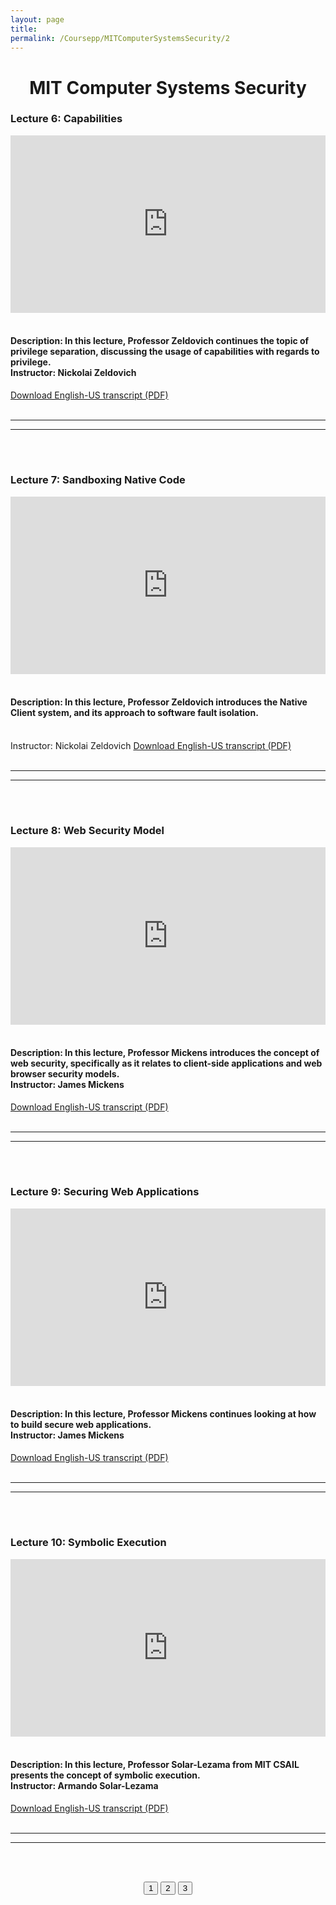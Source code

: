 ```yaml
---
layout: page
title: 
permalink: /Coursepp/MITComputerSystemsSecurity/2
---
```



<center><h1>MIT Computer Systems Security</h1></center>

<h3><bold>Lecture 6:</bold> Capabilities</h3>

<div style="width: 100%;">    <div style="width: 100%; padding-top: 56.25%; position: relative;">        <iframe style="position: absolute; width: 100%; height: 100%; top: 0; right: 0; border: none" src="https://www.dideo.ir/pre_embed/v/yt/TQhmua7Z2cY"                allowFullScreen="true" webkitallowfullscreen="true" mozallowfullscreen="true"  allow="accelerometer; gyroscope; picture-in-picture; autoplay; fullscreen; encrypted-media" frameborder="0">        </iframe>    </div></div>

<br>
<h4>Description: In this lecture, Professor Zeldovich continues the topic of privilege separation, discussing the usage of capabilities with regards to privilege.<br>Instructor: Nickolai Zeldovich</h4>
<a href="https://github.com/mahdi-javid/CSE/raw/master/static_files/MIT/6.pdf">Download English-US transcript (PDF)</a>
<br><br>

---
---

<br><br>
<h3><bold>Lecture 7:</bold> Sandboxing Native Code</h3>

<div style="width: 100%;">    <div style="width: 100%; padding-top: 56.25%; position: relative;">        <iframe style="position: absolute; width: 100%; height: 100%; top: 0; right: 0; border: none" src="https://www.dideo.ir/pre_embed/v/yt/I0Psvvky-44"                allowFullScreen="true" webkitallowfullscreen="true" mozallowfullscreen="true"  allow="accelerometer; gyroscope; picture-in-picture; autoplay; fullscreen; encrypted-media" frameborder="0">        </iframe>    </div></div>

<br>
<h4>Description: In this lecture, Professor Zeldovich introduces the Native Client system, and its approach to software fault isolation.</h4><br>Instructor: Nickolai Zeldovich</h4>
<a href="https://github.com/mahdi-javid/CSE/raw/master/static_files/MIT/7.pdf">Download English-US transcript (PDF)</a>
<br><br>

---
---

<br><br>

<h3><bold>Lecture 8:</bold> Web Security Model</h3>

<div style="width: 100%;">    <div style="width: 100%; padding-top: 56.25%; position: relative;">        <iframe style="position: absolute; width: 100%; height: 100%; top: 0; right: 0; border: none" src="https://www.dideo.ir/pre_embed/v/yt/eRJ_r8WF1Y0"                allowFullScreen="true" webkitallowfullscreen="true" mozallowfullscreen="true"  allow="accelerometer; gyroscope; picture-in-picture; autoplay; fullscreen; encrypted-media" frameborder="0">        </iframe>    </div></div>

<br>
<h4>Description: In this lecture, Professor Mickens introduces the concept of web security, specifically as it relates to client-side applications and web browser security models.<br>Instructor: James Mickens</h4>
<a href="https://github.com/mahdi-javid/CSE/raw/master/static_files/MIT/8.pdf">Download English-US transcript (PDF)</a>
<br><br>

---
---

<br><br>

<h3><bold>Lecture 9:</bold> Securing Web Applications</h3>

<div style="width: 100%;">    <div style="width: 100%; padding-top: 56.25%; position: relative;">        <iframe style="position: absolute; width: 100%; height: 100%; top: 0; right: 0; border: none" src="https://www.dideo.ir/pre_embed/v/yt/WlmKwIe9z1Q"                allowFullScreen="true" webkitallowfullscreen="true" mozallowfullscreen="true"  allow="accelerometer; gyroscope; picture-in-picture; autoplay; fullscreen; encrypted-media" frameborder="0">        </iframe>    </div></div>

<br>
<h4>Description: In this lecture, Professor Mickens continues looking at how to build secure web applications.<br>Instructor: James Mickens</h4>
<a href="https://github.com/mahdi-javid/CSE/raw/master/static_files/MIT/6.pdf">Download English-US transcript (PDF)</a>
<br><br>

---
---


<br><br>

<h3><bold>Lecture 10:</bold> Symbolic Execution</h3>

<div style="width: 100%;">    <div style="width: 100%; padding-top: 56.25%; position: relative;">        <iframe style="position: absolute; width: 100%; height: 100%; top: 0; right: 0; border: none" src="https://www.dideo.ir/pre_embed/v/yt/yRVZPvHYHzw"                allowFullScreen="true" webkitallowfullscreen="true" mozallowfullscreen="true"  allow="accelerometer; gyroscope; picture-in-picture; autoplay; fullscreen; encrypted-media" frameborder="0">        </iframe>    </div></div>

<br>
<h4>Description: In this lecture, Professor Solar-Lezama from MIT CSAIL presents the concept of symbolic execution.<br>Instructor: Armando Solar-Lezama</h4>
<a href="https://github.com/mahdi-javid/CSE/raw/master/static_files/MIT/9.pdf">Download English-US transcript (PDF)</a>
<br><br>

---
---






<br><br>
<center>

<button class = "button-coursepp" onclick="window.location.href = 'mahdi-javid.github.io/CSE/Coursepp/MITComputerSystemsSecurity/1'">1</button>
<button class = "button-coursepp disabled-coursepp"> 2 </button>
<button class = "button-coursepp" onclick="window.location.href = 'mahdi-javid.github.io/CSE/Coursepp/MITComputerSystemsSecurity/3'">3</button>

</center>


